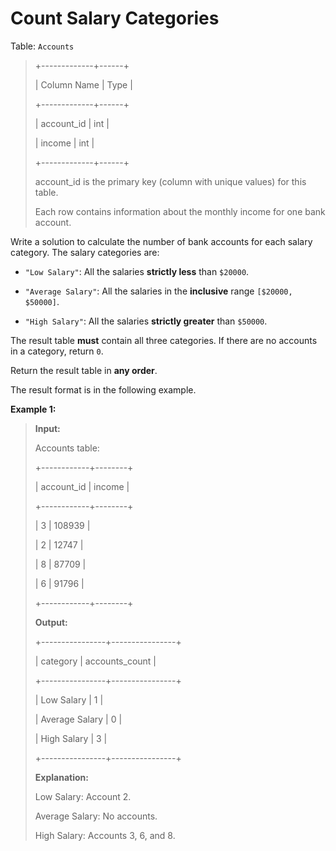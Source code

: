 # Count Salary Categories

Table: <code>Accounts</code>
>
> +-------------+------+
>
> | Column Name | Type |
>
> +-------------+------+
>
> | account_id  | int  |
>
> | income      | int  |
>
> +-------------+------+
>
> account_id is the primary key (column with unique values) for this table.
>
> Each row contains information about the monthly income for one bank account.


Write a solution&nbsp;to calculate the number of bank accounts for each salary category. The salary categories are:

- <code>"Low Salary"</code>: All the salaries **strictly less** than <code>$20000</code>.

- <code>"Average Salary"</code>: All the salaries in the **inclusive** range <code>[$20000, $50000]</code>.

- <code>"High Salary"</code>: All the salaries **strictly greater** than <code>$50000</code>.

The result table **must** contain all three categories. If there are no accounts in a category,&nbsp;return&nbsp;<code>0</code>.

Return the result table in **any order**.

The&nbsp;result format is in the following example.


**Example 1:**
>
> **Input:**
>
> Accounts table:
>
> +------------+--------+
>
> | account_id | income |
>
> +------------+--------+
>
> | 3          | 108939 |
>
> | 2          | 12747  |
>
> | 8          | 87709  |
>
> | 6          | 91796  |
>
> +------------+--------+
>
> **Output:**
>
> +----------------+----------------+
>
> | category       | accounts_count |
>
> +----------------+----------------+
>
> | Low Salary     | 1              |
>
> | Average Salary | 0              |
>
> | High Salary    | 3              |
>
> +----------------+----------------+
>
> **Explanation:**
>
> Low Salary: Account 2.
>
> Average Salary: No accounts.
>
> High Salary: Accounts 3, 6, and 8.

